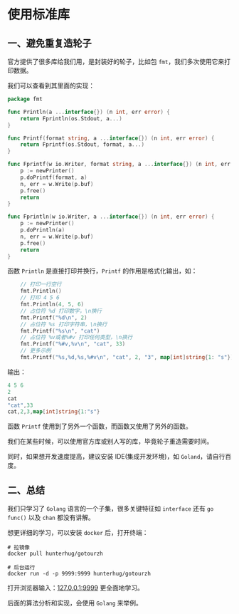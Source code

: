 # 使用标准库

## 一、避免重复造轮子

官方提供了很多库给我们用，是封装好的轮子，比如包 `fmt`，我们多次使用它来打印数据。

我们可以查看到其里面的实现：

```go
package fmt

func Println(a ...interface{}) (n int, err error) {
	return Fprintln(os.Stdout, a...)
}

func Printf(format string, a ...interface{}) (n int, err error) {
	return Fprintf(os.Stdout, format, a...)
}

func Fprintf(w io.Writer, format string, a ...interface{}) (n int, err error) {
	p := newPrinter()
	p.doPrintf(format, a)
	n, err = w.Write(p.buf)
	p.free()
	return
}

func Fprintln(w io.Writer, a ...interface{}) (n int, err error) {
	p := newPrinter()
	p.doPrintln(a)
	n, err = w.Write(p.buf)
	p.free()
	return
}
```

函数 `Println` 是直接打印并换行，`Printf` 的作用是格式化输出，如：

```go
	// 打印一行空行
	fmt.Println()
	// 打印 4 5 6
	fmt.Println(4, 5, 6)
	// 占位符 %d 打印数字，\n换行
	fmt.Printf("%d\n", 2)
	// 占位符 %s 打印字符串，\n换行
	fmt.Printf("%s\n", "cat")
	// 占位符 %v或者%#v 打印任何类型，\n换行
	fmt.Printf("%#v,%v\n", "cat", 33)
	// 更多示例
	fmt.Printf("%s,%d,%s,%#v\n", "cat", 2, "3", map[int]string{1: "s"})
```

输出：

```go
4 5 6
2
cat
"cat",33
cat,2,3,map[int]string{1:"s"}
```

函数 `Printf` 使用到了另外一个函数，而函数又使用了另外的函数。

我们在某些时候，可以使用官方库或别人写的库，毕竟轮子重造需要时间。

同时，如果想开发速度提高，建议安装 IDE(集成开发环境)，如 `Goland`，请自行百度。

## 二、总结

我们只学习了 `Golang` 语言的一个子集，很多关键特征如 `interface` 还有 `go func()` 以及 `chan` 都没有讲解。

想更详细的学习，可以安装 `docker` 后，打开终端：

```
# 拉镜像
docker pull hunterhug/gotourzh

# 后台运行
docker run -d -p 9999:9999 hunterhug/gotourzh
```

打开浏览器输入：[127.0.0.1:9999](http://127.0.0.1:9999) 更全面地学习。

后面的算法分析和实现，会使用 `Golang` 来举例。